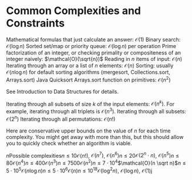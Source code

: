 # Common Complexities and Constraints

Mathematical formulas that just calculate an answer: $\mathcal{O}(1)$
Binary search: $\mathcal{O}(\log n)$
Sorted set/map or priority queue: $\mathcal{O}(\log n)$ per operation
Prime factorization of an integer, or checking primality or compositeness of
an integer naively: $\mathcal{O}(\sqrt{n})$
Reading in $n$ items of input: $\mathcal{O}(n)$
Iterating through an array or a list of $n$ elements: $\mathcal{O}(n)$
Sorting: usually $\mathcal{O}(n \log n)$ for default sorting algorithms
(mergesort, Collections.sort, Arrays.sort)
Java Quicksort Arrays.sort function on primitives: $\mathcal{O}(n^2)$

See Introduction to Data Structures for details.


Iterating through all subsets of size $k$ of the input elements:
$\mathcal{O}(n^k)$. For example, iterating through all triplets is
$\mathcal{O}(n^3)$.
Iterating through all subsets: $\mathcal{O}(2^n)$
Iterating through all permutations: $\mathcal{O}(n!)$


Here are conservative upper bounds on the value of $n$ for each time complexity.
You might get away with more than this, but this should allow you to quickly
check whether an algorithm is viable.













































$n$Possible complexities$n \le 10$$\mathcal{O}(n!)$, $\mathcal{O}(n^7)$, $\mathcal{O}(n^6)$$n \le 20$$\mathcal{O}(2^n \cdot n)$, $\mathcal{O}(n^5)$$n \le 80$$\mathcal{O}(n^4)$$n \le 400$$\mathcal{O}(n^3)$$n \le 7500$$\mathcal{O}(n^2)$$n \le 7 \cdot 10^4$$\mathcal{O}(n \sqrt n)$$n \le 5 \cdot 10^5$$\mathcal{O}(n \log n)$$n \le 5 \cdot 10^6$$\mathcal{O}(n)$$n \le 10^{18}$$\mathcal{O}(\log^2 n)$, $\mathcal{O}(\log n)$, $\mathcal{O}(1)$j
